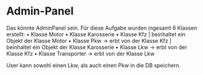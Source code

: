 # Admin-Panel
Das könnte AdminPanel sein.
Für diese Aufgabe wurden ingesamt 6 Klassen erstellt:
•	Klasse Motor
•	Klasse Karosserie
•	Klasse Kfz | beinhaltet ein Objekt der Klasse Motor
•	Klasse Pkw -> erbt von der Klasse Kfz | beinhaltet ein Objekt der Klasse Karosserie
•	Klasse Lkw -> erbt von der Klasse Kfz
•	Klasse Transporter -> erbt von der Klasse Lkw

User kann sowohl einen Lkw, als auch einen Pkw in die DB speichern. 
